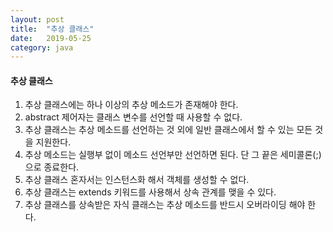 ```yaml
---
layout: post
title:  "추상 클래스"
date:   2019-05-25
category: java
---
```


#### 추상 클래스

1. 추상 클래스에는 하나 이상의 추상 메소드가 존재해야 한다.
2. abstract 제어자는 클래스 변수를 선언할 때 사용할 수 없다.
3. 추상 클래스는 추상 메소드를 선언하는 것 외에 일반 클래스에서 할 수 있는 모든 것을 지원한다.
4. 추상 메소드는 실행부 없이 메소드 선언부만 선언하면 된다. 단 그 끝은 세미콜론(;)으로 종료한다.
5. 추상 클래스 혼자서는 인스턴스화 해서 객체를 생성할 수 없다.
6. 추상 클래스는 extends 키워드를 사용해서 상속 관계를 맺을 수 있다.
7. 추상 클래스를 상속받은 자식 클래스는 추상 메소드를 반드시 오버라이딩 해야 한다.



